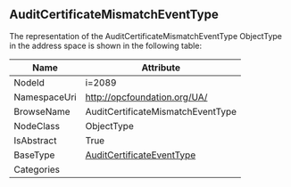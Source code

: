 <!-- objecttype -->
## AuditCertificateMismatchEventType
  
<!-- end of text -->
The representation of the AuditCertificateMismatchEventType ObjectType in the address space is shown in the following table:  

|Name|Attribute|
|---|---|
|NodeId|i=2089|
|NamespaceUri|http://opcfoundation.org/UA/|
|BrowseName|AuditCertificateMismatchEventType|
|NodeClass|ObjectType|
|IsAbstract|True|
|BaseType|[AuditCertificateEventType](../../ObjectTypes/AuditCertificateEventType/readme.md)|
|Categories||

